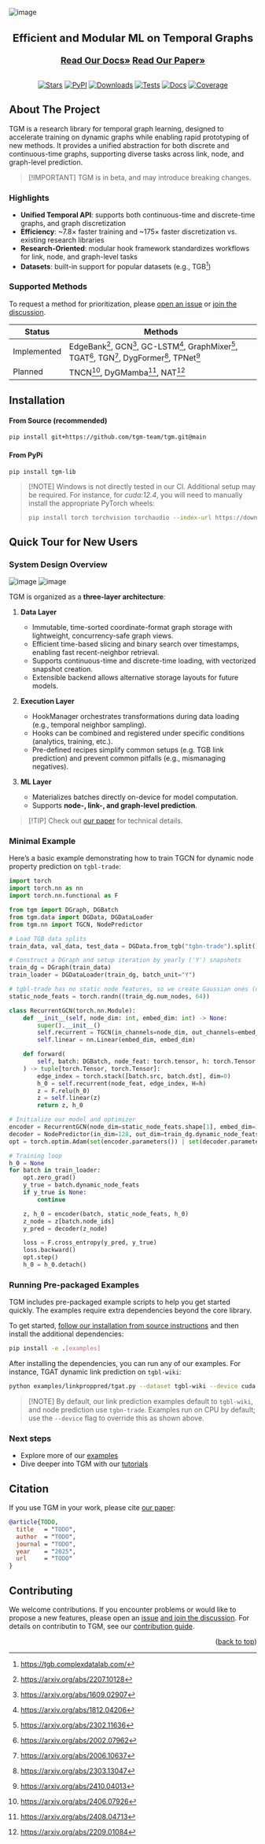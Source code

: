 <a id="readme-top"></a>

![image](./docs/img/logo.svg)

<div align="center">
<h3 style="font-size: 22px">Efficient and Modular ML on Temporal Graphs</h3>
<a href="https://tgm.readthedocs.io/en/latest"/><strong style="font-size: 18px;"/>Read Our Docs»</strong></a>
<a href="https://github.com/tgm-team/tgm"/><strong style="font-size: 18px;"/>Read Our Paper»</strong></a>
<br/>
<br/>

[![Stars](https://img.shields.io/github/stars/tgm-team/tgm?style=flat&label=Stars&labelColor=white&logo=github&logoColor=black)](https://github.com/tgm-team/tgm/stargazers)
[![PyPI](https://img.shields.io/pypi/v/tgm-lib?style=flat&label=PyPI&labelColor=white&logo=pypi&logoColor=black)](https://pypi.org/project/tgm-lib/)
[![Downloads](https://img.shields.io/pypi/dm/tgm-lib?style=flat&label=Downloads&labelColor=white&logo=pypi&logoColor=black)](https://pypi.org/project/tgm-lib/)
[![Tests](https://img.shields.io/github/actions/workflow/status/tgm-team/tgm/testing.yml?label=Tests&style=flat&labelColor=white&logo=github-actions&logoColor=black)](https://github.com/tgm-team/tgm/actions/workflows/testing.yml)
[![Docs](https://img.shields.io/readthedocs/tgm?style=flat&label=Docs&labelColor=white&logo=readthedocs&logoColor=black)](https://tgm.readthedocs.io/en/latest/?badge=latest)
[![Coverage](https://img.shields.io/codecov/c/github/tgm-team/tgm?style=flat&label=Coverage&labelColor=white&logo=codecov&logoColor=black)](https://codecov.io/gh/tgm-team/tgm)

</div>

## About The Project

TGM is a research library for temporal graph learning, designed to accelerate training on dynamic graphs while enabling rapid prototyping of new methods.
It provides a unified abstraction for both discrete and continuous-time graphs, supporting diverse tasks across link, node, and graph-level prediction.

> \[!IMPORTANT\]
> TGM is in beta, and may introduce breaking changes.

### Highlights

- **Unified Temporal API**: supports both continuous-time and discrete-time graphs, and graph discretization
- **Efficiency**: ~7.8× faster training and ~175× faster discretization vs. existing research libraries
- **Research-Oriented**: modular hook framework standardizes workflows for link, node, and graph-level tasks
- **Datasets**: built-in support for popular datasets (e.g., TGB[^12])

### Supported Methods

To request a method for prioritization, please [open an issue](https://github.com/tgm-team/tgm/issues) or [join the discussion](https://github.com/tgm-team/tgm/discussions).

| Status      | Methods                                                                                         |
| ----------- | ----------------------------------------------------------------------------------------------- |
| Implemented | EdgeBank[^1], GCN[^2], GC-LSTM[^3], GraphMixer[^4], TGAT[^5], TGN[^6], DygFormer[^7], TPNet[^8] |
| Planned     | TNCN[^9], DyGMamba[^10], NAT[^11]                                                               |

## Installation

#### From Source (recommended)

```sh
pip install git+https://github.com/tgm-team/tgm.git@main
```

#### From PyPi

```
pip install tgm-lib
```

> \[!NOTE\]
> Windows is not directly tested in our CI. Additional setup may be required.
> For instance, for *cuda:12.4*, you will need to manually install the appropriate PyTorch wheels:
>
> ```sh
> pip install torch torchvision torchaudio --index-url https://download.pytorch.org/whl/cu124
> ```

## Quick Tour for New Users

### System Design Overview

![image](./docs/img/architecture-dark.svg#gh-dark-mode-only)
![image](./docs/img/architecture-light.svg#gh-light-mode-only)

TGM is organized as a **three-layer architecture**:

1. **Data Layer**

   - Immutable, time-sorted coordinate-format graph storage with lightweight, concurrency-safe graph views.
   - Efficient time-based slicing and binary search over timestamps, enabling fast recent-neighbor retrieval.
   - Supports continuous-time and discrete-time loading, with vectorized snapshot creation.
   - Extensible backend allows alternative storage layouts for future models.

1. **Execution Layer**

   - HookManager orchestrates transformations during data loading (e.g., temporal neighbor sampling).
   - Hooks can be combined and registered under specific conditions (analytics, training, etc.).
   - Pre-defined recipes simplify common setups (e.g. TGB link prediction) and prevent common pitfalls (e.g., mismanaging negatives).

1. **ML Layer**

   - Materializes batches directly on-device for model computation.
   - Supports **node-, link-, and graph-level prediction**.

> \[!TIP\]
> Check out [our paper](https://tgm.readthedocs.io/) for technical details.

### Minimal Example

Here’s a basic example demonstrating how to train TGCN for dynamic node property prediction on `tgbl-trade`:

```python
import torch
import torch.nn as nn
import torch.nn.functional as F

from tgm import DGraph, DGBatch
from tgm.data import DGData, DGDataLoader
from tgm.nn import TGCN, NodePredictor

# Load TGB data splits
train_data, val_data, test_data = DGData.from_tgb("tgbn-trade").split()

# Construct a DGraph and setup iteration by yearly ('Y') snapshots
train_dg = DGraph(train_data)
train_loader = DGDataLoader(train_dg, batch_unit="Y")

# tgbl-trade has no static node features, so we create Gaussian ones (dim=64)
static_node_feats = torch.randn((train_dg.num_nodes, 64))

class RecurrentGCN(torch.nn.Module):
    def __init__(self, node_dim: int, embed_dim: int) -> None:
        super().__init__()
        self.recurrent = TGCN(in_channels=node_dim, out_channels=embed_dim)
        self.linear = nn.Linear(embed_dim, embed_dim)

    def forward(
        self, batch: DGBatch, node_feat: torch.tensor, h: torch.Tensor | None = None,
    ) -> tuple[torch.Tensor, torch.Tensor]:
        edge_index = torch.stack([batch.src, batch.dst], dim=0)
        h_0 = self.recurrent(node_feat, edge_index, H=h)
        z = F.relu(h_0)
        z = self.linear(z)
        return z, h_0

# Initialize our model and optimizer
encoder = RecurrentGCN(node_dim=static_node_feats.shape[1], embed_dim=128)
decoder = NodePredictor(in_dim=128, out_dim=train_dg.dynamic_node_feats_dim)
opt = torch.optim.Adam(set(encoder.parameters()) | set(decoder.parameters()), lr=0.001)

# Training loop
h_0 = None
for batch in train_loader:
    opt.zero_grad()
    y_true = batch.dynamic_node_feats
    if y_true is None:
        continue

    z, h_0 = encoder(batch, static_node_feats, h_0)
    z_node = z[batch.node_ids]
    y_pred = decoder(z_node)

    loss = F.cross_entropy(y_pred, y_true)
    loss.backward()
    opt.step()
    h_0 = h_0.detach()
```

### Running Pre-packaged Examples

TGM includes pre-packaged example scripts to help you get started quickly. The examples require extra dependencies beyond the core library.

To get started, [follow our installation from source instructions](#installation) and then install the additional dependencies:

```sh
pip install -e .[examples]
```

After installing the dependencies, you can run any of our examples. For instance, TGAT dynamic link prediction on `tgbl-wiki`:

```sh
python examples/linkproppred/tgat.py --dataset tgbl-wiki --device cuda
```

> \[!NOTE\]
> By default, our link prediction examples default to `tgbl-wiki`, and node prediction use `tgbn-trade`.
> Examples run on CPU by default; use the `--device` flag to override this as shown above.

### Next steps

- Explore more of our [examples](../tgm/examples/)
- Dive deeper into TGM with our [tutorials](../tgm/docs/tutorials/)

## Citation

If you use TGM in your work, please cite [our paper](https://github.com/tgm-team/tgm):

```bibtex
@article{TODO,
  title   = "TODO",
  author  = "TODO",
  journal = "TODO",
  year    = "2025",
  url     = "TODO"
}
```

## Contributing

We welcome contributions. If you encounter problems or would like to propose a new features, please open an [issue](https://github.com/tgm-team/tgm/issues) [and join the discussion](https://github.com/tgm-team/tgm/discussions). For details on contributin to TGM, see our [contribution guide](./.github/CONTRIBUTING.md).

<p align="right">(<a href="#readme-top">back to top</a>)</p>

[^12]: https://tgb.complexdatalab.com/

[^1]: https://arxiv.org/abs/2207.10128

[^2]: https://arxiv.org/abs/1609.02907

[^3]: https://arxiv.org/abs/1812.04206

[^4]: https://arxiv.org/abs/2302.11636

[^5]: https://arxiv.org/abs/2002.07962

[^6]: https://arxiv.org/abs/2006.10637

[^7]: https://arxiv.org/abs/2303.13047

[^8]: https://arxiv.org/abs/2410.04013

[^9]: https://arxiv.org/abs/2406.07926

[^10]: https://arxiv.org/abs/2408.04713

[^11]: https://arxiv.org/abs/2209.01084
